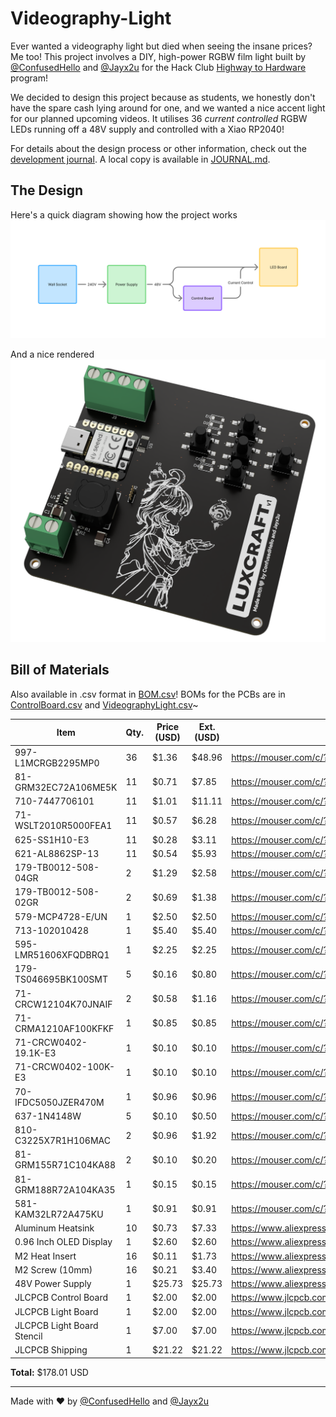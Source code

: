 # Videography-Light
Ever wanted a videography light but died when seeing the insane prices? Me too! This project involves a DIY, high-power RGBW film light built by [@ConfusedHello](https://github.com/confusedhello) and [@Jayx2u](https://github.com/Jayx2u/) for the Hack Club [Highway to Hardware](https://highway.hackclub.com/) program!

We decided to design this project because as students, we honestly don't have the spare cash lying around for one, and we wanted a nice accent light for our planned upcoming videos. It utilises 36 *current controlled* RGBW LEDs running off a 48V supply and controlled with a Xiao RP2040!

For details about the design process or other information, check out the [development journal](https://highway.hackclub.com/projects/ConfusedHello/Videography-Light). A local copy is available in [JOURNAL.md](https://github.com/ConfusedHello/Videography-Light/blob/main/JOURNAL.md).


## The Design
Here's a quick diagram showing how the project works
![Wiring Diagram](/assets/WiringDiagram.png)

And a nice rendered 
![Control Board](/assets/ControlBoard.png)

<!-- TODO:
Screenshot of a full 3D model render
Screenshot of PCB design + Schematics
-->


## Bill of Materials
Also available in .csv format in [BOM.csv](https://github.com/ConfusedHello/Videography-Light/blob/main/BOM.csv)! BOMs for the PCBs are in [ControlBoard.csv](https://github.com/ConfusedHello/Videography-Light/blob/main/src/Production/Control%20PCB/ControlBoard.csv) and [VideographyLight.csv](https://github.com/ConfusedHello/Videography-Light/blob/main/src/Production/Light%20PCB/VideographyLight.csv)~

|Item                      |Qty.|Price (USD)|Ext. (USD)|Link                                                 |
|--------------------------|----|-----------|----------|-----------------------------------------------------|
|997-L1MCRGB2295MP0        |36  |$1.36      |$48.96    |https://mouser.com/c/?q=997-L1MCRGB2295MP0           |
|81-GRM32EC72A106ME5K      |11  |$0.71      |$7.85     |https://mouser.com/c/?q=81-GRM32EC72A106ME5K         |
|710-7447706101            |11  |$1.01      |$11.11    |https://mouser.com/c/?q=710-7447706101               |
|71-WSLT2010R5000FEA1      |11  |$0.57      |$6.28     |https://mouser.com/c/?q=71-WSLT2010R5000FEA1         |
|625-SS1H10-E3             |11  |$0.28      |$3.11     |https://mouser.com/c/?q=625-SS1H10-E3                |
|621-AL8862SP-13           |11  |$0.54      |$5.93     |https://mouser.com/c/?q=621-AL8862SP-13              |
|179-TB0012-508-04GR       |2   |$1.29      |$2.58     |https://mouser.com/c/?q=179-TB0012-508-04GR          |
|179-TB0012-508-02GR       |2   |$0.69      |$1.38     |https://mouser.com/c/?q=179-TB0012-508-02GR          |
|579-MCP4728-E/UN          |1   |$2.50      |$2.50     |https://mouser.com/c/?q=579-MCP4728-E/UN             |
|713-102010428             |1   |$5.40      |$5.40     |https://mouser.com/c/?q=713-102010428                |
|595-LMR51606XFQDBRQ1      |1   |$2.25      |$2.25     |https://mouser.com/c/?q=595-LMR51606XFQDBRQ1         |
|179-TS046695BK100SMT      |5   |$0.16      |$0.80     |https://mouser.com/c/?q=179-TS046695BK100SMT         |
|71-CRCW12104K70JNAIF      |2   |$0.58      |$1.16     |https://mouser.com/c/?q=71-CRCW12104K70JNAIF         |
|71-CRMA1210AF100KFKF      |1   |$0.85      |$0.85     |https://mouser.com/c/?q=71-CRMA1210AF100KFKF         |
|71-CRCW0402-19.1K-E3      |1   |$0.10      |$0.10     |https://mouser.com/c/?q=71-CRCW0402-19.1K-E3         |
|71-CRCW0402-100K-E3       |1   |$0.10      |$0.10     |https://mouser.com/c/?q=71-CRCW0402-100K-E3          |
|70-IFDC5050JZER470M       |1   |$0.96      |$0.96     |https://mouser.com/c/?q=70-IFDC5050JZER470M          |
|637-1N4148W               |5   |$0.10      |$0.50     |https://mouser.com/c/?q=637-1N4148W                  |
|810-C3225X7R1H106MAC      |2   |$0.96      |$1.92     |https://mouser.com/c/?q=810-C3225X7R1H106MAC         |
|81-GRM155R71C104KA88      |2   |$0.10      |$0.20     |https://mouser.com/c/?q=81-GRM155R71C104KA88         |
|81-GRM188R72A104KA35      |1   |$0.15      |$0.15     |https://mouser.com/c/?q=81-GRM188R72A104KA35         |
|581-KAM32LR72A475KU       |1   |$0.91      |$0.91     |https://mouser.com/c/?q=581-KAM32LR72A475KU          |
|Aluminum Heatsink         |10  |$0.73      |$7.33     |https://www.aliexpress.com/item/4000723868050.html   |
|0.96 Inch OLED Display    |1   |$2.60      |$2.60     |https://www.aliexpress.com/item/1005007614149117.html|
|M2 Heat Insert            |16  |$0.11      |$1.73     |https://www.aliexpress.com/item/1005003582355741.html|
|M2 Screw (10mm)           |16  |$0.21      |$3.40     |https://www.aliexpress.com/item/1005005688616965.html|
|48V Power Supply          |1   |$25.73     |$25.73    |https://www.aliexpress.com/item/1005008528926877.html|
|JLCPCB Control Board      |1   |$2.00      |$2.00     |https://www.jlcpcb.com                               |
|JLCPCB Light Board        |1   |$2.00      |$2.00     |https://www.jlcpcb.com                               |
|JLCPCB Light Board Stencil|1   |$7.00      |$7.00     |https://www.jlcpcb.com                               |
|JLCPCB Shipping           |1   |$21.22     |$21.22    |https://www.jlcpcb.com                               |

**Total:** $178.01 USD

<hr>

Made with ❤️ by [@ConfusedHello](https://github.com/confusedhello) and [@Jayx2u](https://github.com/Jayx2u/)
